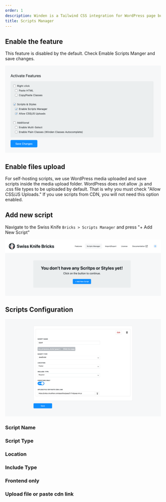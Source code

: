 ```yaml
---
order: 1
description: Winden is a Tailwind CSS integration for WordPress page builders.
title: Scripts Manager
---
```


## Enable the feature

This feature is disabled by the default.
Check Emable Scripts Manger and save changes.

![](./img/sc_manager_1.png)

## Enable files upload

For self-hosting scripts, we use WordPress media uploaded and save scripts inside the media upload folder. WordPress does not allow .js and .css file types to be uploaded by default. That is why you must check "Allow CSS/JS Uploads." If you use scripts from CDN, you will not need this option enabled. 

## Add new script

Navigate to the Swiss Knife `Bricks > Scripts Manager` and press "+ Add New Script"

![](./img/sc_manager_2.png)

## Scripts Configuration

![](./img/sc_manager_3.png)

### Script Name
### Script Type
### Location
### Include Type
### Frontend only
### Upload file or paste cdn link
